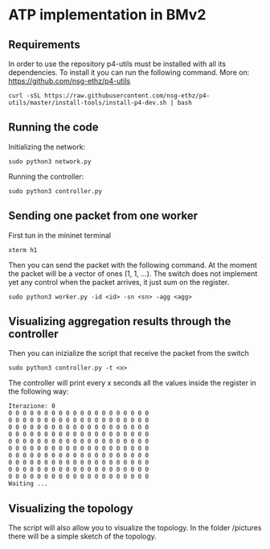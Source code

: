 # ATP implementation in BMv2

## Requirements
In order to use the repository p4-utils must be installed with all its dependencies. To install it you can run the following command. More on: https://github.com/nsg-ethz/p4-utils
```
curl -sSL https://raw.githubusercontent.com/nsg-ethz/p4-utils/master/install-tools/install-p4-dev.sh | bash
```
## Running the code
Initializing the network: 
```
sudo python3 network.py
```
Running the controller: 
```
sudo python3 controller.py
```
## Sending one packet from one worker
First tun in the mininet terminal 
```
xterm h1
```
Then you can send the packet with the following command. At the moment the packet will be a vector of ones (1, 1, ...). The switch does not implement yet any control when the packet arrives, it just sum on the register. 
```
sudo python3 worker.py -id <id> -sn <sn> -agg <agg>
```
## Visualizing aggregation results through the controller 

Then you can inizialize the script that receive the packet from the switch
```
sudo python3 controller.py -t <x>
```
The controller will print every x seconds all the values inside the register in the following way: 
```
Iterazione: 0 
0 0 0 0 0 0 0 0 0 0 0 0 0 0 0 0 0 0 0 0 
0 0 0 0 0 0 0 0 0 0 0 0 0 0 0 0 0 0 0 0 
0 0 0 0 0 0 0 0 0 0 0 0 0 0 0 0 0 0 0 0 
0 0 0 0 0 0 0 0 0 0 0 0 0 0 0 0 0 0 0 0 
0 0 0 0 0 0 0 0 0 0 0 0 0 0 0 0 0 0 0 0 
0 0 0 0 0 0 0 0 0 0 0 0 0 0 0 0 0 0 0 0 
0 0 0 0 0 0 0 0 0 0 0 0 0 0 0 0 0 0 0 0 
0 0 0 0 0 0 0 0 0 0 0 0 0 0 0 0 0 0 0 0 
0 0 0 0 0 0 0 0 0 0 0 0 0 0 0 0 0 0 0 0 
0 0 0 0 0 0 0 0 0 0 0 0 0 0 0 0 0 0 0 0 
Waiting ...
```
## Visualizing the topology
The script will also allow you to visualize the topology. In the folder /pictures there will be a simple sketch of the topology. 
